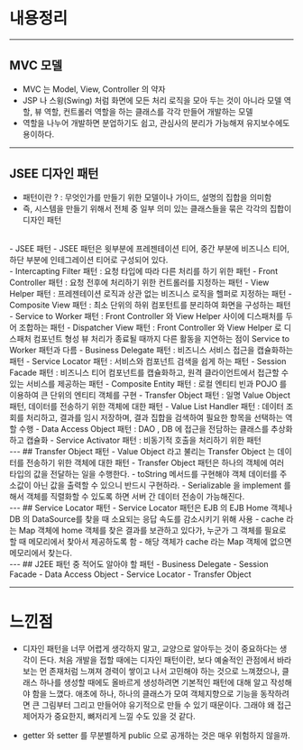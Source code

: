 # 내용정리

---

## MVC 모델
- MVC 는 Model, View, Controller 의 약자
- JSP 나 스윙(Swing) 처럼 화면에 모든 처리 로직을 모아 두는 것이 아니라 모델 역할, 뷰 역할, 컨트롤러 역할을 하는 클래스를 
  각각 만들어 개발하는 모델
- 역할을 나누어 개발하면 분업하기도 쉽고, 관심사의 분리가 가능해져 유지보수에도 용이하다.


---

## JSEE 디자인 패턴
- 패턴이란 ? : 무엇인가를 만들기 위한 모델이나 가이드, 설명의 집합을 의미함
- 즉, 시스템을 만들기 위해서 전체 중 일부 의미 있는 클래스들을 묶은 각각의 집합이 디자인 패턴

<br />
- JSEE 패턴
- JSEE 패턴은 윗부분에 프레젠테이션 티어, 중간 부분에 비즈니스 티어, 하단 부분에 인테그레이션 티어로 구성되어 있다.

<br />
- Intercapting Filter 패턴 : 요청 타입에 따라 다른 처리를 하기 위한 패턴
- Front Controller 패턴 : 요청 전후에 처리하기 위한 컨트롤러를 지정하는 패턴
- View Helper 패턴 : 프레젠테이션 로직과 상관 없는 비즈니스 로직을 헬퍼로 지정하는 패턴
- Composite View 패턴 : 최소 단위의 하위 컴포턴트를 분리하여 화면을 구성하는 패턴
- Service to Worker 패턴 : Front Controller 와 View Helper 사이에 디스패처를 두어 조합하는 패턴
- Dispatcher View 패턴 : Front Controller 와 View Helper 로 디스패처 컴포넌트 형성
  뷰 처리가 종료될 때까지 다른 활동을 지연하는 점이 Service to Worker 패턴과 다름
- Business Delegate 패턴 : 비즈니스 서비스 접근을 캡슐화하는 패턴
- Service Locator 패턴 : 서비스와 컴포넌트 검색을 쉽게 하는 패턴
- Session Facade 패턴 : 비즈니스 티어 컴포넌트를 캡슐화하고, 원격 클라이언트에서 접근할 수 있는 서비스를 제공하는 패턴
- Composite Entity 패턴 : 로컬 엔티티 빈과 POJO 를 이용하여 큰 단위의 엔티티 객체를 구현
- Transfer Object 패턴 : 일명 Value Object 패턴, 데이터를 전송하기 위한 객체에 대한 패턴
- Value List Handler 패턴 : 데이터 조회를 처리하고, 결과를 임시 저장하며, 결과 집합을 검색하여 필요한 항목을 선택하는 역할 수행
- Data Access Object 패턴 : DAO , DB 에 접근을 전담하는 클래스를 추상화하고 캡슐화
- Service Activator 패턴 : 비동기적 호출을 처리하기 위한 패턴
<br />
---
## Transfer Object 패턴
- Value Object 라고 불리는 Transfer Object 는 데이터를 전송하기 위한 객체에 대한 패턴
- Transfer Object 패턴은 하나의 객체에 여러 타입의 값을 전달하는 일을 수행한다.
- toString 메서드를 구현해야 객체 데이터를 주소값이 아닌 값을 출력할 수 있으니 반드시 구현하라.
- Serializable 을 implement 를 해서 객체를 직렬화할 수 있도록 하면 서버 간 데이터 전송이 가능해진다.
<br />
---
## Service Locator 패턴
- Service Locator 패턴은 EJB 의 EJB Home 객체나 DB 의 DataSource를 찾을 때 소요되는 응답 속도를 감소시키기 위해 사용
- cache 라는 Map 객체에 home 객체를 찾은 결과를 보관하고 있다가, 누군가 그 객체를 필요로 할 때 메모리에서 찾아서 제공하도록 함
- 해당 객체가 cache 라는 Map 객체에 없으면 메모리에서 찾는다.
<br />
---
## J2EE 패턴 중 적어도 알아야 할 패턴
- Business Delegate
- Session Facade
- Data Access Object
- Service Locator
- Transfer Object

---

# 느낀점

- 디자인 패턴을 너무 어렵게 생각하지 말고, 교양으로 알아두는 것이 중요하다는 생각이 든다.
  처음 개발을 접할 때에는 디자인 패턴이란, 보다 예술적인 관점에서 바라보는 먼 존재처럼 느껴져 경력이 쌓이고 나서 고민해야 하는 것으로
  느껴졌으나, 클래스 하나를 생성할 때에도 올바르게 생성하려면 기본적인 패턴에 대해 알고 작성해야 함을 느꼈다.
  애초에 하나, 하나의 클래스가 모여 객체지향으로 기능을 동작하려면 큰 그림부터 그리고 만들어야 유기적으로 만들 수 있기 때문이다.
  그래야 왜 접근제어자가 중요한지, 뼈저리게 느낄 수도 있을 것 같다.
  
- getter 와 setter 를 무분별하게 public 으로 공개하는 것은 매우 위험하지 않을까.




